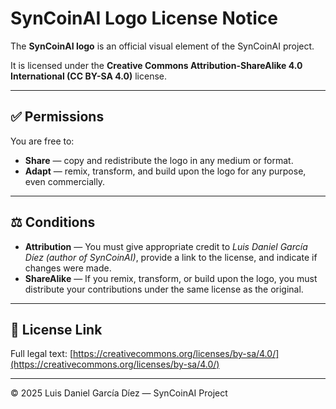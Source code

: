 # SynCoinAI Logo License Notice

The **SynCoinAI logo** is an official visual element of the SynCoinAI project.  

It is licensed under the **Creative Commons Attribution-ShareAlike 4.0 International (CC BY-SA 4.0)** license.  

---

## ✅ Permissions
You are free to:
- **Share** — copy and redistribute the logo in any medium or format.  
- **Adapt** — remix, transform, and build upon the logo for any purpose, even commercially.  

---

## ⚖️ Conditions
- **Attribution** — You must give appropriate credit to *Luis Daniel García Díez (author of SynCoinAI)*, provide a link to the license, and indicate if changes were made.  
- **ShareAlike** — If you remix, transform, or build upon the logo, you must distribute your contributions under the same license as the original.  

---

## 📄 License Link
Full legal text: [https://creativecommons.org/licenses/by-sa/4.0/](https://creativecommons.org/licenses/by-sa/4.0/)  

---

© 2025 Luis Daniel García Díez — SynCoinAI Project  
	

